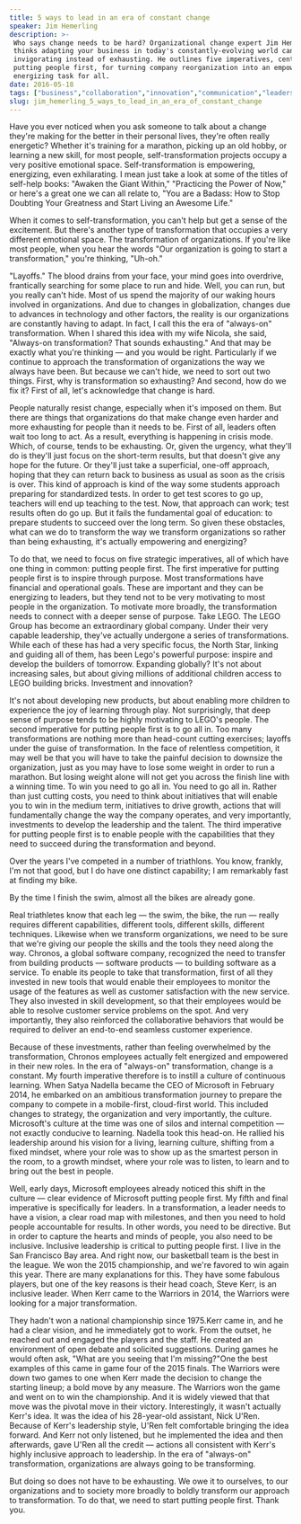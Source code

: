 ```yaml
---
title: 5 ways to lead in an era of constant change
speaker: Jim Hemerling
description: >-
 Who says change needs to be hard? Organizational change expert Jim Hemerling
 thinks adapting your business in today's constantly-evolving world can be
 invigorating instead of exhausting. He outlines five imperatives, centered around
 putting people first, for turning company reorganization into an empowering,
 energizing task for all.
date: 2016-05-18
tags: ["business","collaboration","innovation","communication","leadership","motivation","potential","success","work"]
slug: jim_hemerling_5_ways_to_lead_in_an_era_of_constant_change
---
```


Have you ever noticed when you ask someone to talk about a change they're making for the
better in their personal lives, they're often really energetic? Whether it's training for
a marathon, picking up an old hobby, or learning a new skill, for most people,
self-transformation projects occupy a very positive emotional space. Self-transformation is
empowering, energizing, even exhilarating. I mean just take a look at some of the titles
of self-help books: "Awaken the Giant Within," "Practicing the Power of Now," or here's a
great one we can all relate to, "You are a Badass: How to Stop Doubting Your Greatness and
Start Living an Awesome Life."

When it comes to self-transformation, you can't help but get a sense of the excitement.
But there's another type of transformation that occupies a very different emotional space.
The transformation of organizations. If you're like most people, when you hear the words
"Our organization is going to start a transformation," you're thinking,
"Uh-oh."

"Layoffs." The blood drains from your face, your mind goes into overdrive, frantically
searching for some place to run and hide. Well, you can run, but you really can't hide.
Most of us spend the majority of our waking hours involved in organizations. And due to
changes in globalization, changes due to advances in technology and other factors, the
reality is our organizations are constantly having to adapt. In fact, I call this the era
of "always-on" transformation. When I shared this idea with my wife Nicola, she said,
"Always-on transformation? That sounds exhausting." And that may be exactly what you're
thinking — and you would be right. Particularly if we continue to approach the
transformation of organizations the way we always have been. But because we can't hide, we
need to sort out two things. First, why is transformation so exhausting? And second, how
do we fix it? First of all, let's acknowledge that change is hard.

People naturally resist change, especially when it's imposed on them. But there are things
that organizations do that make change even harder and more exhausting for people than it
needs to be. First of all, leaders often wait too long to act. As a result, everything is
happening in crisis mode. Which, of course, tends to be exhausting. Or, given the urgency,
what they'll do is they'll just focus on the short-term results, but that doesn't give any
hope for the future. Or they'll just take a superficial, one-off approach, hoping that
they can return back to business as usual as soon as the crisis is over. This kind of
approach is kind of the way some students approach preparing for standardized tests. In
order to get test scores to go up, teachers will end up teaching to the test. Now, that
approach can work; test results often do go up. But it fails the fundamental goal of
education: to prepare students to succeed over the long term. So given these obstacles,
what can we do to transform the way we transform organizations so rather than being
exhausting, it's actually empowering and energizing?

To do that, we need to focus on five strategic imperatives, all of which have one thing in
common: putting people first. The first imperative for putting people first is to inspire
through purpose. Most transformations have financial and operational goals. These are
important and they can be energizing to leaders, but they tend not to be very motivating
to most people in the organization. To motivate more broadly, the transformation needs to
connect with a deeper sense of purpose. Take LEGO. The LEGO Group has become an
extraordinary global company. Under their very capable leadership, they've actually
undergone a series of transformations. While each of these has had a very specific focus,
the North Star, linking and guiding all of them, has been Lego's powerful purpose: inspire
and develop the builders of tomorrow. Expanding globally? It's not about increasing sales,
but about giving millions of additional children access to LEGO building bricks.
Investment and innovation?

It's not about developing new products, but about enabling more children to experience the
joy of learning through play. Not surprisingly, that deep sense of purpose tends to be
highly motivating to LEGO's people. The second imperative for putting people first is to go
all in. Too many transformations are nothing more than head-count cutting exercises;
layoffs under the guise of transformation. In the face of relentless competition, it may
well be that you will have to take the painful decision to downsize the organization, just
as you may have to lose some weight in order to run a marathon. But losing weight alone
will not get you across the finish line with a winning time. To win you need to go all in.
You need to go all in. Rather than just cutting costs, you need to think about initiatives
that will enable you to win in the medium term, initiatives to drive growth, actions that
will fundamentally change the way the company operates, and very importantly, investments
to develop the leadership and the talent. The third imperative for putting people first is
to enable people with the capabilities that they need to succeed during the transformation
and beyond.

Over the years I've competed in a number of triathlons. You know, frankly, I'm not that
good, but I do have one distinct capability; I am remarkably fast at finding my
bike.

By the time I finish the swim, almost all the bikes are already gone.

Real triathletes know that each leg — the swim, the bike, the run — really requires
different capabilities, different tools, different skills, different techniques. Likewise
when we transform organizations, we need to be sure that we're giving our people the
skills and the tools they need along the way. Chronos, a global software company,
recognized the need to transfer from building products — software products — to building
software as a service. To enable its people to take that transformation, first of all they
invested in new tools that would enable their employees to monitor the usage of the
features as well as customer satisfaction with the new service. They also invested in
skill development, so that their employees would be able to resolve customer service
problems on the spot. And very importantly, they also reinforced the collaborative
behaviors that would be required to deliver an end-to-end seamless customer
experience.

Because of these investments, rather than feeling overwhelmed by the transformation,
Chronos employees actually felt energized and empowered in their new roles. In the era of
"always-on" transformation, change is a constant. My fourth imperative therefore is to
instill a culture of continuous learning. When Satya Nadella became the CEO of Microsoft
in February 2014, he embarked on an ambitious transformation journey to prepare the
company to compete in a mobile-first, cloud-first world. This included changes to
strategy, the organization and very importantly, the culture. Microsoft's culture at the
time was one of silos and internal competition — not exactly conducive to learning.
Nadella took this head-on. He rallied his leadership around his vision for a living,
learning culture, shifting from a fixed mindset, where your role was to show up as the
smartest person in the room, to a growth mindset, where your role was to listen, to learn
and to bring out the best in people.

Well, early days, Microsoft employees already noticed this shift in the culture — clear
evidence of Microsoft putting people first. My fifth and final imperative is specifically
for leaders. In a transformation, a leader needs to have a vision, a clear road map with
milestones, and then you need to hold people accountable for results. In other words, you
need to be directive. But in order to capture the hearts and minds of people, you also
need to be inclusive. Inclusive leadership is critical to putting people first. I live in
the San Francisco Bay area. And right now, our basketball team is the best in the league.
We won the 2015 championship, and we're favored to win again this year. There are many
explanations for this. They have some fabulous players, but one of the key reasons is
their head coach, Steve Kerr, is an inclusive leader. When Kerr came to the Warriors in
2014, the Warriors were looking for a major transformation.

They hadn't won a national championship since 1975.Kerr came in, and he had a clear
vision, and he immediately got to work. From the outset, he reached out and engaged the
players and the staff. He created an environment of open debate and solicited suggestions.
During games he would often ask, "What are you seeing that I'm missing?"One the best
examples of this came in game four of the 2015 finals. The Warriors were down two games to
one when Kerr made the decision to change the starting lineup; a bold move by any measure.
The Warriors won the game and went on to win the championship. And it is widely viewed
that that move was the pivotal move in their victory. Interestingly, it wasn't actually
Kerr's idea. It was the idea of his 28-year-old assistant, Nick U'Ren. Because of Kerr's
leadership style, U'Ren felt comfortable bringing the idea forward. And Kerr not only
listened, but he implemented the idea and then afterwards, gave U'Ren all the credit —
actions all consistent with Kerr's highly inclusive approach to leadership. In the era of
"always-on" transformation, organizations are always going to be transforming.

But doing so does not have to be exhausting. We owe it to ourselves, to our organizations
and to society more broadly to boldly transform our approach to transformation. To do
that, we need to start putting people first. Thank you.

<!--
ad_duration=3.33
comment_count=33
event="TED@BCG Paris"
external_start_time=0
has_talk_citation=0
intro_duration=11.82
is_subtitle_required="False"
is_talk_featured="True"
language="en"
language_swap="False"
native_language="en"
number_of_related_talks=6
number_of_speakers=1
number_of_subtitled_videos=25
number_of_tags=9
number_of_talk_download_languages=25
number_of_talk_more_resources=0
number_of_talk_recommendations=1
number_of_talks_take_actions=1
post_ad_duration=0.83
published_timestamp="2016-10-13 15:08:44"
recording_date="2016-05-18"
speaker_description="Organizational change expert"
speaker_is_published=1
speaker_name="Jim Hemerling"
talk_more_resources=[]
talk_name="5 ways to lead in an era of constant change"
talk_recommendations_blurb="Check out more resources on business transformation, curated by Jim Hemerling."
talks_tags=["business","collaboration","innovation","communication","leadership","motivation","potential","success","work"]
url_audio="https://download.ted.com/talks/JimHemerling_2016S.mp3?apikey=acme-roadrunner"
url_photo_speaker="https://pe.tedcdn.com/images/ted/ded7a3d453d640bd5730068fb9d4ddca056bb29a_254x191.jpg"
url_photo_talk="https://s3.amazonaws.com/talkstar-photos/uploads/16d985a3-1d9a-4dbb-9cc8-e36f401f93c7/JimHemerling_2016S-embed.jpg"
url_webpage="https://www.ted.com/talks/jim_hemerling_5_ways_to_lead_in_an_era_of_constant_change"
video_type_name="TED Institute Talk"
-->